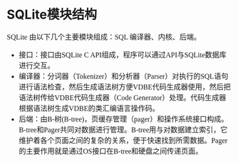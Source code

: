 # SQLite模块结构
<font face="微软雅黑" size="3px">

SQLite 由以下几个主要模块组成：SQL 编译器、内核、后端。

* 接口：接口由SQLite C API组成，程序可以通过API与SQLite数据库进行交互。
* 编译器：分词器（Tokenizer）和分析器（Parser）对执行的SQL语句进行语法检查，然后生成语法树方便VDBE代码生成器使用，然后把语法树传给VDBE代码生成器（Code Generator）处理。代码生成器根据语法树生成VDBE的类汇编语言操作码。
* 后端：由B-树(B-tree)，页缓存管理（pager）和操作系统接口构成。B-tree和Pager共同对数据进行管理。B-tree用与对数据建立索引，它维护着各个页面之间的复杂的关系，便于快速找到所需数据。Pager的主要作用就是通过OS接口在B-tree和硬盘之间传递页面。




